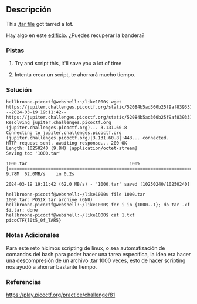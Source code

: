 ## Descripción
This [.tar file](https://jupiter.challenges.picoctf.org/static/52084b5ad360b25f9af83933114324e0/1000.tar) got tarred a lot.

Hay algo en este [edificio](https://jupiter.challenges.picoctf.org/static/011955b303f293d60c8116e6a4c5c84f/buildings.png). ¿Puedes recuperar la bandera?
### Pistas
1. Try and script this, it'll save you a lot of time

1. Intenta crear un script, te ahorrará mucho tiempo.
### Solución
```
hellbroone-picoctf@webshell:~/like1000$ wget https://jupiter.challenges.picoctf.org/static/52084b5ad360b25f9af83933114324e0/1000.tar
--2024-03-19 19:11:42--  https://jupiter.challenges.picoctf.org/static/52084b5ad360b25f9af83933114324e0/1000.tar
Resolving jupiter.challenges.picoctf.org (jupiter.challenges.picoctf.org)... 3.131.60.8
Connecting to jupiter.challenges.picoctf.org (jupiter.challenges.picoctf.org)|3.131.60.8|:443... connected.
HTTP request sent, awaiting response... 200 OK
Length: 10250240 (9.8M) [application/octet-stream]
Saving to: '1000.tar'

1000.tar                                       100%[===================================================================================================>]   9.78M  62.0MB/s    in 0.2s    

2024-03-19 19:11:42 (62.0 MB/s) - '1000.tar' saved [10250240/10250240]

hellbroone-picoctf@webshell:~/like1000$ file 1000.tar
1000.tar: POSIX tar archive (GNU)
hellbroone-picoctf@webshell:~/like1000$ for i in {1000..1}; do tar -xf $i.tar; done
hellbroone-picoctf@webshell:~/like1000$ cat 1.txt
picoCTF{l0t5_0f_TAR5}
```
### Notas Adicionales
Para este reto hicimos scripting de linux, o sea automatización de comandos del bash para poder hacer una tarea específica, la idea era hacer una descompresión de un archivo .tar 1000 veces, esto de hacer scripting nos ayudó a ahorrar bastante tiempo.
### Referencias
https://play.picoctf.org/practice/challenge/81
